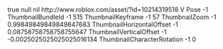 <roblox xmlns:xmime="http://www.w3.org/2005/05/xmlmime" xmlns:xsi="http://www.w3.org/2001/XMLSchema-instance" xsi:noNamespaceSchemaLocation="http://www.roblox.com/roblox.xsd" version="4">
	<Meta name="ExplicitAutoJoints">true</Meta>
	<External>null</External>
	<External>nil</External>
	<Item class="Animation" referent="RBX27d8b71c1cde4932b1713c5ab59782e9">
		<Properties>
			<Content name="AnimationId"><url>http://www.roblox.com/asset/?id=10214319518</url></Content>
			<BinaryString name="AttributesSerialize"></BinaryString>
			<string name="Name">V Pose</string>
			<int64 name="SourceAssetId">-1</int64>
			<BinaryString name="Tags"></BinaryString>
		</Properties>
		<Item class="NumberValue" referent="RBX1b0958efbfae4db28223ff1c054467d8">
			<Properties>
				<BinaryString name="AttributesSerialize"></BinaryString>
				<string name="Name">ThumbnailBundleId</string>
				<int64 name="SourceAssetId">-1</int64>
				<BinaryString name="Tags"></BinaryString>
				<double name="Value">515</double>
			</Properties>
		</Item>
		<Item class="NumberValue" referent="RBX3112fa63ab774b098b96c970a432574e">
			<Properties>
				<BinaryString name="AttributesSerialize"></BinaryString>
				<string name="Name">ThumbnailKeyframe</string>
				<int64 name="SourceAssetId">-1</int64>
				<BinaryString name="Tags"></BinaryString>
				<double name="Value">57</double>
			</Properties>
		</Item>
		<Item class="NumberValue" referent="RBX422b5eb3fcbc4b558531a22bc5c8bd06">
			<Properties>
				<BinaryString name="AttributesSerialize"></BinaryString>
				<string name="Name">ThumbnailZoom</string>
				<int64 name="SourceAssetId">-1</int64>
				<BinaryString name="Tags"></BinaryString>
				<double name="Value">0.99849849849849847683</double>
			</Properties>
		</Item>
		<Item class="NumberValue" referent="RBX0fc5e9b30d0c4928975b5f1577fde4e2">
			<Properties>
				<BinaryString name="AttributesSerialize"></BinaryString>
				<string name="Name">ThumbnailHorizontalOffset</string>
				<int64 name="SourceAssetId">-1</int64>
				<BinaryString name="Tags"></BinaryString>
				<double name="Value">0.08758758758758755647</double>
			</Properties>
		</Item>
		<Item class="NumberValue" referent="RBXc00b8fa6a4f5457f87814f1700ec9e9e">
			<Properties>
				<BinaryString name="AttributesSerialize"></BinaryString>
				<string name="Name">ThumbnailVerticalOffset</string>
				<int64 name="SourceAssetId">-1</int64>
				<BinaryString name="Tags"></BinaryString>
				<double name="Value">-0.0025025025025025016134</double>
			</Properties>
		</Item>
		<Item class="NumberValue" referent="RBXe49b87d089fa48f08245eac2aa287b11">
			<Properties>
				<BinaryString name="AttributesSerialize"></BinaryString>
				<string name="Name">ThumbnailCharacterRotation</string>
				<int64 name="SourceAssetId">-1</int64>
				<BinaryString name="Tags"></BinaryString>
				<double name="Value">0</double>
			</Properties>
		</Item>
	</Item>
</roblox>
